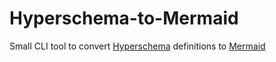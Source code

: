 # Hyperschema-to-Mermaid

Small CLI tool to convert [Hyperschema](https://github.com/holepunchto/hyperschema/) definitions to [Mermaid](https://github.com/mermaid-js/mermaid)


